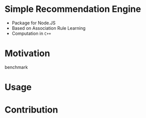 # Simple Recommendation Engine
- Package for Node.JS
- Based on Association Rule Learning
- Computation in `C++`

# Motivation
benchmark

# Usage

# Contribution

